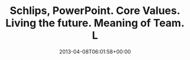 ---
retweeted: false
source: <a href="http://erased4113706.com" rel="nofollow">erased4113706</a>
entities:
  hashtags: []
  symbols: []
  user_mentions: []
  urls: []
display_text_range:
- '0'
- '135'
favorite_count: '4'
id_str: '321140842800754689'
truncated: false
retweet_count: '0'
id: '321140842800754689'
created_at: Mon Apr 08 06:01:58 +0000 2013
favorited: false
full_text: |-
  Schlips, PowerPoint.
  Core Values.
  Living the future.
  Meaning of Team.

  Lange halte ich diese Zugverbindung via Hannover nicht mehr aus…
lang: de
tags:
- pesos/twitter
date: '2013-04-08T06:01:58+00:00'
src: https://twitter.com/bascht/status/321140842800754689
original_url: https://twitter.com/bascht/status/321140842800754689
type: twitter_tweet
text: |-
  Schlips, PowerPoint.
  Core Values.
  Living the future.
  Meaning of Team.

  Lange halte ich diese Zugverbindung via Hannover nicht mehr aus…
title: |-
  Schlips, PowerPoint.
  Core Values.
  Living the future.
  Meaning of Team.
  L

---